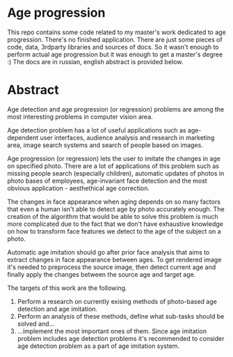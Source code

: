 # Age progression

This repo contains some code related to my master's work dedicated to age progression.
There's no finished application. There are just some pieces of code, data, 3rdparty libraries and sources of docs. So it wasn't enough to perform actual age progression but it was enough to get a master's degree :)
The docs are in russian, english abstract is provided below.

# Abstract

Age detection and age progression (or regression) problems are among the most interesting problems in computer vision area.

Age detection problem has a lot of useful applications such as age-dependent user interfaces, audience analysis and research in marketing area, image search systems and search of people based on images.

Age progression (or regression) lets the user to imitate the changes in age on specified photo. There are a lot of applications of this problem such as missing people search (especially children), automatic updates of photos in photo bases of employees, age-invariant face detection and the most obvious application - aesthethical age correction.

The changes in face appearance when aging depends on so many factors that even a human isn't able to detect age by photo accurately enough. The creation of the algorithm that would be able to solve this problem is much more complicated due to the fact that we don't have exhaustive knowledge on how to transform face features we detect to the age of the subject on a photo.

Automatic age imitation should go after prior face analysis that aims to extract changes in face appearance between ages. To get rendered image it's needed to preprocess the source image, then detect current age and finally apply the changes between the source age and target age.

The targets of this work are the following.
1. Perform a research on currently exising methods of photo-based age detection and age imitation.
2. Perform an analysis of these methods, define what sub-tasks should be solved and...
3. ...implement the most important ones of them.
Since age imitation problem includes age detection problems it's recommended to consider age detection problem as a part of age imitation system.

